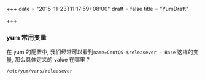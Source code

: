 +++
date = "2015-11-23T11:17:59+08:00"
draft = false
title = "YumDraft"

+++


### yum 常用变量
在 yum 的配置中, 我们经常可以看到`name=CentOS-$releasever - Base` 这样的变量, 
那么具体定义的 value 在哪里 ?  

```
/etc/yum/vars/releasever
```
